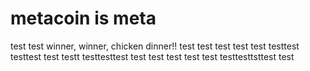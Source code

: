 # metacoin is meta

test
test
winner, winner, chicken dinner!!
test
test
test
test
test
testtest
testtest
test
testt
testtesttest
test
test
test
test
test
testtesttsttest
test
